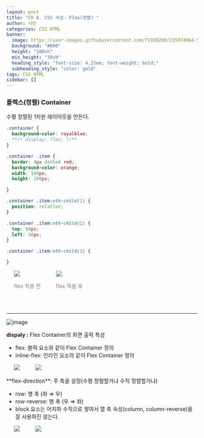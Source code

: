 ```yaml
---
layout: post
title: "Ch 8. CSS 속성- Flex(정렬) "
author: 사탄
categories: CSS HTML
banner:
  image: https://user-images.githubusercontent.com/71930280/235874064-5299e96b-fde2-4913-aac8-21ea6a48d714.png
  background: "#000"
  height: "100vh"
  min_height: "38vh"
  heading_style: "font-size: 4.25em; font-weight: bold;"
  subheading_style: "color: gold"
tags: CSS HTML
sidebar: []
---
```


<style>
  .imageRow {
    display:flex;
  }
  .captionedImg {
    display: grid;
    align-content: flex-end;
    margin: 0 20px;
    text-align:center;
    color:gray;
  }
</style>

### 플렉스(정렬) Container

수평 정렬된 1차원 레이아웃을 만든다.

```css
.container {
  background-color: royalblue;
  **/* display: flex; */**
}

.container .item {
  border: 4px dashed red;
  background-color: orange;
  width: 100px;
  height: 100px;

}

.container .item:nth-child(1) {
  position: relative;
}

.container .item:nth-child(2) {
  top: 50px;
  left: 50px;
}

.container .item:nth-child(3) {

}
```

<div class="imageRow">
  <div class="captionedImg">
    <img src="https://user-images.githubusercontent.com/71930280/235874437-21606666-24f2-42e9-9913-73c855561928.png">
    <p>flex 적용 전</p>
  </div>
  <div class="captionedImg">
    <img src="https://user-images.githubusercontent.com/71930280/235874480-a04be7ea-4159-4145-b2e9-e2a6d84f1b98.png">
    <p>flex 적용 후</p>
  </div>
</div>
<br/><br/>

---

![image](https://user-images.githubusercontent.com/71930280/235874520-51c027cd-ec3f-4565-95f8-6edb41b6d53f.png)

**dispaly :** Flex Container의 화면 출력 특성

- flex: 블럭 요소와 같이 Flex Container 정의
- inline-flex: 인라인 요소아 같이 Flex Container 정의
  <br/>

<div class="imageRow">
  <div class="captionedImg">
    <img src="https://user-images.githubusercontent.com/71930280/235874550-4273113a-da19-4302-9c12-fcae799c0f3d.png">
  </div>
  <div class="captionedImg">
    <img src="https://user-images.githubusercontent.com/71930280/235874585-1a57e68e-a3c4-4d73-8b39-0c10c37169d1.png">
  </div>
</div>
<br/>
**flex-direction**: 주 축을 설정(수평 정렬할거냐 수직 정렬할거냐)

- row: 행 축 (좌 ⇒ 우)
- row-reverse: 행 축 (우 ⇒ 좌)
- block 요소는 어치파 수직으로 쌓여서 열 축 속성(column, column-reverse)을 잘 사용하진 않는다.

<div class="imageRow">
  <div class="captionedImg">
    <img src="https://user-images.githubusercontent.com/71930280/235874660-3321731e-64ba-4ac0-b6d1-7f3dcf336b49.png">
  </div>
  <div class="captionedImg">
    <img src="https://user-images.githubusercontent.com/71930280/235874723-dd4f66a5-7811-4e0b-bc51-c8e103ae0bb8.png">
  </div>
</div>
